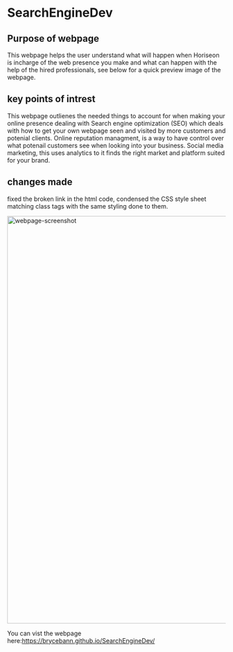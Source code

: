 # SearchEngineDev

## Purpose of webpage

This webpage helps the user understand what will happen when Horiseon is incharge of the web presence you make and what can happen with the help of the hired professionals, see below for a quick preview image of the webpage.

## key points of intrest

This webpage outlienes the needed things to account for when making your online presence dealing with Search engine optimization (SEO) which deals with how to get your own webpage seen and visited by more customers and potenial clients. Online reputation managment, is a way to have control over what potenail customers see when looking into your business. Social media marketing, this uses analytics to it finds the right market and platform suited for your brand.

## changes made
fixed the broken link in the html code, condensed the CSS style sheet matching class tags with the same styling done to them.



<img width="938" alt="webpage-screenshot" src="https://user-images.githubusercontent.com/109399715/182673639-a6c64fd3-bd14-4479-bbdb-a7316f83ac7e.PNG">


You can vist the webpage here:https://brycebann.github.io/SearchEngineDev/

